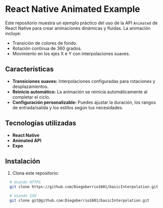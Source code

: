 # React Native Animated Example

Este repositorio muestra un ejemplo práctico del uso de la API `Animated` de React Native para crear animaciones dinámicas y fluidas. La animación incluye:

- Transición de colores de fondo.
- Rotación continua de 360 grados.
- Movimiento en los ejes X e Y con interpolaciones suaves.

## Características

- **Transiciones suaves:** Interpolaciones configuradas para rotaciones y desplazamientos.
- **Reinicio automático:** La animación se reinicia automáticamente al completar el ciclo.
- **Configuración personalizable:** Puedes ajustar la duración, los rangos de entrada/salida y los estilos según tus necesidades.

## Tecnologías utilizadas

- **React Native**
- **Animated API**
- **Expo**

## Instalación

1. Clona este repositorio:

 ```bash
   # Usando HTTPS
   git clone https://github.com/Diegoberrio1601/basicInterpolation.git

   # Usando SSH
   git clone git@github.com:Diegoberrio1601/basicInterpolation.git

